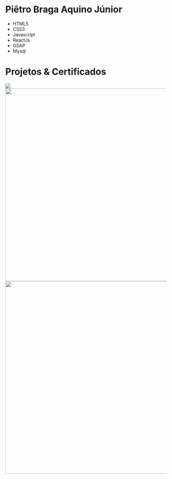 # Piêtro Braga Aquino Júnior
- HTML5
- CSS3
- Javascript
- ReactJs
- GSAP
- Mysql

# Projetos & Certificados
<img src="https://user-images.githubusercontent.com/85259321/178920494-076a1b99-7e1f-4feb-873b-4a287fc31498.gif" />
<img src="https://user-images.githubusercontent.com/85259321/179030066-dd09a757-f8cb-4703-9996-e8ffc418020f.jpg" width="600" />
<img src="https://user-images.githubusercontent.com/85259321/179030084-625fdaa0-8b0b-4cd6-892d-f78ddbffbbbc.jpg" width="600" />
